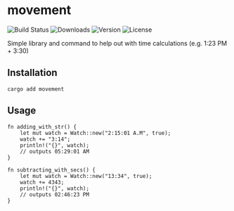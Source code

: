 # movement
![Build Status](https://github.com/manorajesh/movement/actions/workflows/rust.yml/badge.svg)
![Downloads](https://img.shields.io/crates/d/movement)
![Version](https://img.shields.io/crates/v/movement)
![License](https://img.shields.io/crates/l/movement)

Simple library and command to help out with time calculations (e.g. 1:23 PM + 3:30)

## Installation
```shell
cargo add movement
```

## Usage
```
fn adding_with_str() {
    let mut watch = Watch::new("2:15:01 A.M", true);
    watch += "3:14";
    println!("{}", watch);
    // outputs 05:29:01 AM
}

fn subtracting_with_secs() {
    let mut watch = Watch::new("13:34", true);
    watch += 4343;
    println!("{}", watch);
    // outputs 02:46:23 PM
}
```